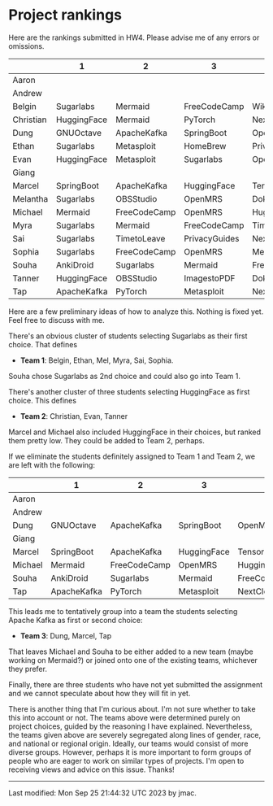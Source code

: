# Project rankings

Here are the rankings submitted in HW4. Please advise me of any errors or omissions.

|   | 1 | 2 | 3 | 4 | 5 | 
|---|---|---|---|---|---|
|Aaron| | | | | |
|Andrew| | | | | |
|Belgin| Sugarlabs| Mermaid| FreeCodeCamp| WikimediaCommonsApp| AnkiDroid|
|Christian| HuggingFace| Mermaid| PyTorch| NextCloud| ApacheKafka|
|Dung| GNUOctave| ApacheKafka| SpringBoot| OpenMRS| PyTorch|
|Ethan| Sugarlabs | Metasploit | HomeBrew | PrivacyGuides | SpringBoot |
|Evan| HuggingFace| Metasploit| Sugarlabs| OpenEnergyDashboard| SpringBoot|
|Giang| | | | | |
|Marcel| SpringBoot| ApacheKafka| HuggingFace| TensorFlow| PyTorch|
|Melantha| Sugarlabs| OBSStudio| OpenMRS| DokuWiki| FreeCodeCamp|
|Michael| Mermaid| FreeCodeCamp| OpenMRS| HuggingFace| PrivacyGuides|
|Myra| Sugarlabs| Mermaid| FreeCodeCamp| TimetoLeave| AnkiDroid|
|Sai| Sugarlabs| TimetoLeave| PrivacyGuides| NextCloud| Mermaid|
|Sophia| Sugarlabs| FreeCodeCamp| OpenMRS| Mermaid| PyTorch|
|Souha| AnkiDroid| Sugarlabs| Mermaid| FreeCodeCamp| TimetoLeave|
|Tanner| HuggingFace| OBSStudio| ImagestoPDF| DokuWiki| WikimediaCommonsApp|
|Tap| ApacheKafka| PyTorch| Metasploit| NextCloud| OpenBSD|


Here are a few preliminary ideas of how to analyze this. Nothing is
fixed yet. Feel free to discuss with me.

There's an obvious cluster of students selecting Sugarlabs as their first choice. That defines
* **Team 1**: Belgin, Ethan, Mel, Myra, Sai, Sophia.

Souha chose Sugarlabs as 2nd choice and could also go into Team 1.

There's another cluster of three students selecting HuggingFace as
first choice. This defines
* **Team 2**: Christian, Evan, Tanner

Marcel and Michael also included HuggingFace in their choices, but
ranked them pretty low. They could be added to Team 2, perhaps.

If we eliminate the students definitely assigned to Team 1 and Team 2, we are left with the following:


|   | 1 | 2 | 3 | 4 | 5 | 
|---|---|---|---|---|---|
|Aaron| | | | | |
|Andrew| | | | | |
|Dung| GNUOctave| ApacheKafka| SpringBoot| OpenMRS| PyTorch|
|Giang| | | | | |
|Marcel| SpringBoot| ApacheKafka| HuggingFace| TensorFlow| PyTorch|
|Michael| Mermaid| FreeCodeCamp| OpenMRS| HuggingFace| PrivacyGuides|
|Souha| AnkiDroid| Sugarlabs| Mermaid| FreeCodeCamp| TimetoLeave|
|Tap| ApacheKafka| PyTorch| Metasploit| NextCloud| OpenBSD|


This leads me to tentatively group into a team the students selecting
Apache Kafka as first or second choice:
* **Team 3**: Dung, Marcel, Tap

That leaves Michael and Souha to be either added to a new team (maybe
working on Mermaid?) or joined onto one of the existing teams,
whichever they prefer.

Finally, there are three students who have not yet submitted the assignment
and we cannot speculate about how they will fit in yet.

There is another thing that I'm curious about. I'm not sure whether to
take this into account or not. The teams above were determined purely
on project choices, guided by the reasoning I have
explained. Nevertheless, the teams given above are severely segregated
along lines of gender, race, and national or regional origin. Ideally,
our teams would consist of more diverse groups. However, perhaps it is
more important to form groups of people who are eager to work on
similar types of projects. I'm open to receiving views and advice on
this issue. Thanks!



----
Last modified: Mon Sep 25 21:44:32 UTC 2023 by jmac.
